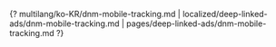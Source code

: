 {? multilang/ko-KR/dnm-mobile-tracking.md | localized/deep-linked-ads/dnm-mobile-tracking.md | pages/deep-linked-ads/dnm-mobile-tracking.md ?}
